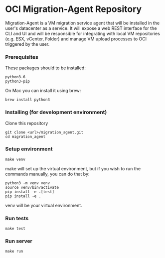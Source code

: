 # OCI Migration-Agent Repository

Migration-Agent is a VM migration service agent that will be installed in the user's datacenter as a service. It will expose a web REST interface for the CLI and UI and will be responsible for integrating with local VM repositories (e.g. ESX, vCenter, Folder) and manage VM upload processes  to OCI triggered by the user.

### Prerequisites

These packages should to be installed:

```
python3.6
python3-pip
```

On Mac you can install it using brew:
```
brew install python3
```


### Installing (for development environment)

Clone this repository
```
git clone <url>/migration_agent.git
cd migration_agent
```


### Setup environment

```
make venv
```

make will set up the virtual environment, but if you wish to run the commands
manually, you can do that by:
```
python3 -m venv venv
source venv/bin/activate
pip install -e .[test]
pip install -e .
```
venv will be your virtual environment.

### Run tests

```
make test
```

### Run server

```
make run
```
